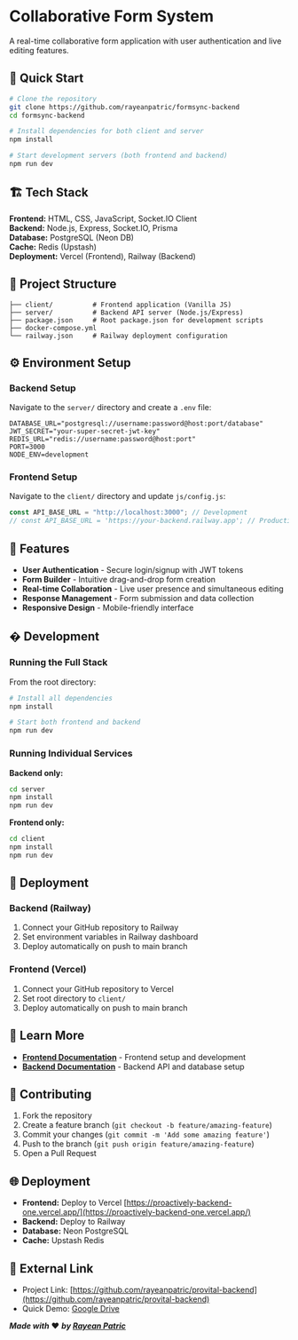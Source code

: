 # Collaborative Form System

A real-time collaborative form application with user authentication and live editing features.

## 🚀 Quick Start

```bash
# Clone the repository
git clone https://github.com/rayeanpatric/formsync-backend
cd formsync-backend

# Install dependencies for both client and server
npm install

# Start development servers (both frontend and backend)
npm run dev
```

## 🏗️ Tech Stack

**Frontend:** HTML, CSS, JavaScript, Socket.IO Client  
**Backend:** Node.js, Express, Socket.IO, Prisma  
**Database:** PostgreSQL (Neon DB)  
**Cache:** Redis (Upstash)  
**Deployment:** Vercel (Frontend), Railway (Backend)

## 📁 Project Structure

```
├── client/          # Frontend application (Vanilla JS)
├── server/          # Backend API server (Node.js/Express)
├── package.json     # Root package.json for development scripts
├── docker-compose.yml
└── railway.json     # Railway deployment configuration
```

## ⚙️ Environment Setup

### Backend Setup

Navigate to the `server/` directory and create a `.env` file:

```env
DATABASE_URL="postgresql://username:password@host:port/database"
JWT_SECRET="your-super-secret-jwt-key"
REDIS_URL="redis://username:password@host:port"
PORT=3000
NODE_ENV=development
```

### Frontend Setup

Navigate to the `client/` directory and update `js/config.js`:

```javascript
const API_BASE_URL = "http://localhost:3000"; // Development
// const API_BASE_URL = 'https://your-backend.railway.app'; // Production
```

## 🔧 Features

- **User Authentication** - Secure login/signup with JWT tokens
- **Form Builder** - Intuitive drag-and-drop form creation
- **Real-time Collaboration** - Live user presence and simultaneous editing
- **Response Management** - Form submission and data collection
- **Responsive Design** - Mobile-friendly interface

## �️ Development

### Running the Full Stack

From the root directory:

```bash
# Install all dependencies
npm install

# Start both frontend and backend
npm run dev
```

### Running Individual Services

**Backend only:**

```bash
cd server
npm install
npm run dev
```

**Frontend only:**

```bash
cd client
npm install
npm run dev
```

## 🚀 Deployment

### Backend (Railway)

1. Connect your GitHub repository to Railway
2. Set environment variables in Railway dashboard
3. Deploy automatically on push to main branch

### Frontend (Vercel)

1. Connect your GitHub repository to Vercel
2. Set root directory to `client/`
3. Deploy automatically on push to main branch

## 📖 Learn More

- **[Frontend Documentation](client/README.md)** - Frontend setup and development
- **[Backend Documentation](server/README.md)** - Backend API and database setup

## 🤝 Contributing

1. Fork the repository
2. Create a feature branch (`git checkout -b feature/amazing-feature`)
3. Commit your changes (`git commit -m 'Add some amazing feature'`)
4. Push to the branch (`git push origin feature/amazing-feature`)
5. Open a Pull Request

## 🌐 Deployment

- **Frontend:** Deploy to Vercel [https://proactively-backend-one.vercel.app/](https://proactively-backend-one.vercel.app/)
- **Backend:** Deploy to Railway
- **Database:** Neon PostgreSQL
- **Cache:** Upstash Redis

## 🔗 External Link

- Project Link: [https://github.com/rayeanpatric/provital-backend](https://github.com/rayeanpatric/provital-backend)
- Quick Demo: [Google Drive](https://drive.google.com/file/d/1s_7mQYqrhP_1aIFScp9pyfXJsrbWi7RV/view?usp=sharing)

**_Made with_** ❤️ **_by [Rayean Patric](https://github.com/rayeanpatric)_**
